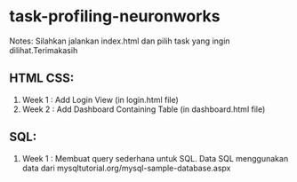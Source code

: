 # task-profiling-neuronworks


Notes: Silahkan jalankan index.html dan pilih task yang ingin dilihat.Terimakasih 


## HTML CSS:
1. Week 1 : Add Login View (in login.html file)
2. Week 2 : Add Dashboard Containing Table (in dashboard.html file)

## SQL:
1. Week 1 : Membuat query sederhana untuk SQL. Data SQL menggunakan data dari mysqltutorial.org/mysql-sample-database.aspx 